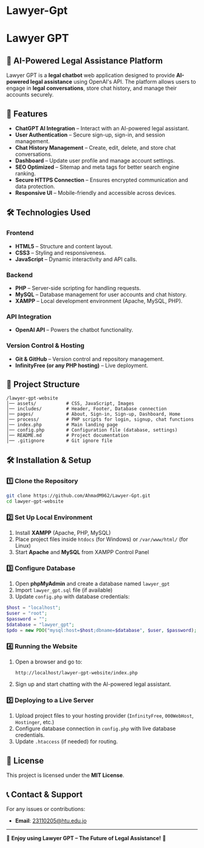 # Lawyer-Gpt
# Lawyer GPT

## 🚀 AI-Powered Legal Assistance Platform

Lawyer GPT is a **legal chatbot** web application designed to provide **AI-powered legal assistance** using OpenAI's API. The platform allows users to engage in **legal conversations**, store chat history, and manage their accounts securely.

## 📌 Features
- **ChatGPT AI Integration** – Interact with an AI-powered legal assistant.
- **User Authentication** – Secure sign-up, sign-in, and session management.
- **Chat History Management** – Create, edit, delete, and store chat conversations.
- **Dashboard** – Update user profile and manage account settings.
- **SEO Optimized** – Sitemap and meta tags for better search engine ranking.
- **Secure HTTPS Connection** – Ensures encrypted communication and data protection.
- **Responsive UI** – Mobile-friendly and accessible across devices.

## 🛠️ Technologies Used
### **Frontend**
- **HTML5** – Structure and content layout.
- **CSS3** – Styling and responsiveness.
- **JavaScript** – Dynamic interactivity and API calls.

### **Backend**
- **PHP** – Server-side scripting for handling requests.
- **MySQL** – Database management for user accounts and chat history.
- **XAMPP** – Local development environment (Apache, MySQL, PHP).

### **API Integration**
- **OpenAI API** – Powers the chatbot functionality.

### **Version Control & Hosting**
- **Git & GitHub** – Version control and repository management.
- **InfinityFree (or any PHP hosting)** – Live deployment.

## 📂 Project Structure
```
/lawyer-gpt-website
│── assets/           # CSS, JavaScript, Images
│── includes/         # Header, Footer, Database connection
│── pages/            # About, Sign-in, Sign-up, Dashboard, Home
│── process/          # PHP scripts for login, signup, chat functions
│── index.php         # Main landing page
│── config.php        # Configuration file (database, settings)
│── README.md         # Project documentation
│── .gitignore        # Git ignore file
```

## 🛠️ Installation & Setup
### **1️⃣ Clone the Repository**
```sh
git clone https://github.com/AhmadM962/Lawyer-Gpt.git
cd lawyer-gpt-website
```

### **2️⃣ Set Up Local Environment**
1. Install **XAMPP** (Apache, PHP, MySQL)
2. Place project files inside `htdocs` (for Windows) or `/var/www/html/` (for Linux)
3. Start **Apache** and **MySQL** from XAMPP Control Panel

### **3️⃣ Configure Database**
1. Open **phpMyAdmin** and create a database named `lawyer_gpt`
2. Import `lawyer_gpt.sql` file (if available)
3. Update `config.php` with database credentials:
```php
$host = "localhost";
$user = "root";
$password = "";
$database = "lawyer_gpt";
$pdo = new PDO("mysql:host=$host;dbname=$database", $user, $password);
```

### **4️⃣ Running the Website**
1. Open a browser and go to:
   ```
   http://localhost/lawyer-gpt-website/index.php
   ```
2. Sign up and start chatting with the AI-powered legal assistant.

### **5️⃣ Deploying to a Live Server**
1. Upload project files to your hosting provider (`InfinityFree`, `000WebHost`, `Hostinger`, etc.)
2. Configure database connection in `config.php` with live database credentials.
3. Update `.htaccess` (if needed) for routing.

## 📜 License
This project is licensed under the **MIT License**.

## 📞 Contact & Support
For any issues or contributions:

- **Email**: 23110205@htu.edu.jo

---
🎉 **Enjoy using Lawyer GPT – The Future of Legal Assistance!** 🚀


